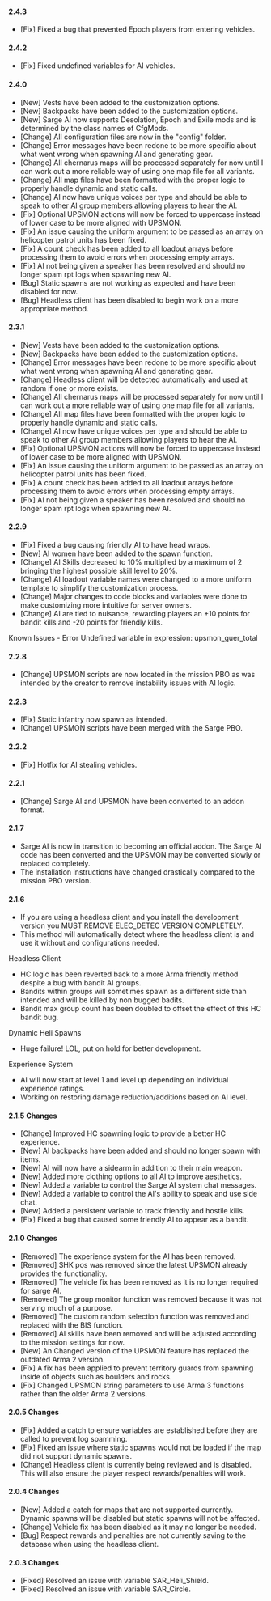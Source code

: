 #### 2.4.3
- [Fix] Fixed a bug that prevented Epoch players from entering vehicles.

#### 2.4.2
- [Fix] Fixed undefined variables for AI vehicles.

#### 2.4.0
- [New] Vests have been added to the customization options.
- [New] Backpacks have been added to the customization options.
- [New] Sarge AI now supports Desolation, Epoch and Exile mods and is determined by the class names of CfgMods.
- [Change] All configuration files are now in the "config" folder.
- [Change] Error messages have been redone to be more specific about what went wrong when spawning AI and generating gear.
- [Change] All chernarus maps will be processed separately for now until I can work out a more reliable way of using one map file for all variants.
- [Change] All map files have been formatted with the proper logic to properly handle dynamic and static calls.
- [Change] AI now have unique voices per type and should be able to speak to other AI group members allowing players to hear the AI.
- [Fix] Optional UPSMON actions will now be forced to uppercase instead of lower case to be more aligned with UPSMON.
- [Fix] An issue causing the uniform argument to be passed as an array on helicopter patrol units has been fixed.
- [Fix] A count check has been added to all loadout arrays before processing them to avoid errors when processing empty arrays.
- [Fix] AI not being given a speaker has been resolved and should no longer spam rpt logs when spawning new AI.
- [Bug] Static spawns are not working as expected and have been disabled for now.
- [Bug] Headless client has been disabled to begin work on a more appropriate method.

#### 2.3.1
- [New] Vests have been added to the customization options.
- [New] Backpacks have been added to the customization options.
- [Change] Error messages have been redone to be more specific about what went wrong when spawning AI and generating gear.
- [Change] Headless client will be detected automatically and used at random if one or more exists.
- [Change] All chernarus maps will be processed separately for now until I can work out a more reliable way of using one map file for all variants.
- [Change] All map files have been formatted with the proper logic to properly handle dynamic and static calls.
- [Change] AI now have unique voices per type and should be able to speak to other AI group members allowing players to hear the AI.
- [Fix] Optional UPSMON actions will now be forced to uppercase instead of lower case to be more aligned with UPSMON.
- [Fix] An issue causing the uniform argument to be passed as an array on helicopter patrol units has been fixed.
- [Fix] A count check has been added to all loadout arrays before processing them to avoid errors when processing empty arrays.
- [Fix] AI not being given a speaker has been resolved and should no longer spam rpt logs when spawning new AI.

#### 2.2.9
- [Fix] Fixed a bug causing friendly AI to have head wraps.
- [New] AI women have been added to the spawn function.
- [Change] AI Skills decreased to 10% multiplied by a maximum of 2 bringing the highest possible skill level to 20%.
- [Change] AI loadout variable names were changed to a more uniform template to simplify the customization process.
- [Change] Major changes to code blocks and variables were done to make customizing more intuitive for server owners.
- [Change] AI are tied to nuisance, rewarding players an +10 points for bandit kills and -20 points for friendly kills.

Known Issues
	- Error Undefined variable in expression: upsmon_guer_total

#### 2.2.8
- [Change] UPSMON scripts are now located in the mission PBO as was intended by the creator to remove instability issues with AI logic.

#### 2.2.3
- [Fix] Static infantry now spawn as intended.
- [Change] UPSMON scripts have been merged with the Sarge PBO.

#### 2.2.2
- [Fix] Hotfix for AI stealing vehicles.

#### 2.2.1
- [Change] Sarge AI and UPSMON have been converted to an addon format.

#### 2.1.7
- Sarge AI is now in transition to becoming an official addon. The Sarge AI code has been converted and the UPSMON may be converted slowly or replaced completely.
- The installation instructions have changed drastically compared to the mission PBO version.

#### 2.1.6
- If you are using a headless client and you install the development version you MUST REMOVE ELEC_DETEC VERSION COMPLETELY.
- This method will automatically detect where the headless client is and use it without and configurations needed.

Headless Client
- HC logic has been reverted back to a more Arma friendly method despite a bug with bandit AI groups.
- Bandits within groups will sometimes spawn as a different side than intended and will be killed by non bugged badits.
- Bandit max group count has been doubled to offset the effect of this HC bandit bug.

Dynamic Heli Spawns
- Huge failure! LOL, put on hold for better development.

Experience System
- AI will now start at level 1 and level up depending on individual experience ratings.
- Working on restoring damage reduction/additions based on AI level.

#### 2.1.5 Changes
- [Change] Improved HC spawning logic to provide a better HC experience.
- [New] AI backpacks have been added and should no longer spawn with items.
- [New] AI will now have a sidearm in addition to their main weapon.
- [New] Added more clothing options to all AI to improve aesthetics.
- [New] Added a variable to control the Sarge AI system chat messages.
- [New] Added a variable to control the AI's ability to speak and use side chat.
- [New] Added a persistent variable to track friendly and hostile kills.
- [Fix] Fixed a bug that caused some friendly AI to appear as a bandit.

#### 2.1.0 Changes
- [Removed] The experience system for the AI has been removed.
- [Removed] SHK pos was removed since the latest UPSMON already provides the functionality.
- [Removed] The vehicle fix has been removed as it is no longer required for sarge AI.
- [Removed] The group monitor function was removed because it was not serving much of a purpose.
- [Removed] The custom random selection function was removed and replaced with the BIS function.
- [Removed] AI skills have been removed and will be adjusted according to the mission settings for now.
- [New] An Changed version of the UPSMON feature has replaced the outdated Arma 2 version.
- [Fix] A fix has been applied to prevent territory guards from spawning inside of objects such as boulders and rocks.
- [Fix] Changed UPSMON string parameters to use Arma 3 functions rather than the older Arma 2 versions.

#### 2.0.5 Changes
- [Fix] Added a catch to ensure variables are established before they are called to prevent log spamming.
- [Fix] Fixed an issue where static spawns would not be loaded if the map did not support dynamic spawns.
- [Change] Headless client is currently being reviewed and is disabled. This will also ensure the player respect rewards/penalties will work.

#### 2.0.4 Changes
- [New] Added a catch for maps that are not supported currently. Dynamic spawns will be disabled but static spawns will not be affected.
- [Change] Vehicle fix has been disabled as it may no longer be needed.
- [Bug] Respect rewards and penalties are not currently saving to the database when using the headless client.

#### 2.0.3 Changes
- [Fixed] Resolved an issue with variable SAR_Heli_Shield.
- [Fixed] Resolved an issue with variable SAR_Circle.

